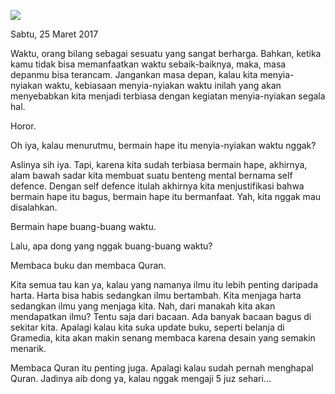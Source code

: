 ![](http://pre09.deviantart.net/a029/th/pre/f/2014/168/9/7/book_of_imagination_by_t1na-d7mlgj9.jpg)

Sabtu, 25 Maret 2017

Waktu, orang bilang sebagai sesuatu yang sangat berharga. Bahkan, ketika kamu tidak bisa memanfaatkan waktu sebaik-baiknya, maka, masa depanmu bisa terancam. Jangankan masa depan, kalau kita menyia-nyiakan waktu, kebiasaan menyia-nyiakan waktu inilah yang akan menyebabkan kita menjadi terbiasa dengan kegiatan menyia-nyiakan segala hal.

Horor.

Oh iya, kalau menurutmu, bermain hape itu menyia-nyiakan waktu nggak?

Aslinya sih iya. Tapi, karena kita sudah terbiasa bermain hape, akhirnya, alam bawah sadar kita membuat suatu benteng mental bernama self defence. Dengan self defence itulah akhirnya kita menjustifikasi bahwa bermain hape itu bagus, bermain hape itu bermanfaat. Yah, kita nggak mau disalahkan.

Bermain hape buang-buang waktu.

Lalu, apa dong yang nggak buang-buang waktu?

Membaca buku dan membaca Quran.

Kita semua tau kan ya, kalau yang namanya ilmu itu lebih penting daripada harta. Harta bisa habis sedangkan ilmu bertambah. Kita menjaga harta sedangkan ilmu yang menjaga kita. Nah, dari manakah kita akan mendapatkan ilmu? Tentu saja dari bacaan. Ada banyak bacaan bagus di sekitar kita. Apalagi kalau kita suka update buku, seperti belanja di Gramedia, kita akan makin senang membaca karena desain yang semakin menarik.

Membaca Quran itu penting juga. Apalagi kalau sudah pernah menghapal Quran. Jadinya aib dong ya, kalau nggak mengaji 5 juz sehari...